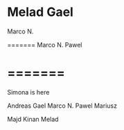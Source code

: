 
Melad
Gael 
=======
Marco N.

=======
Marco N.
Pawel

=======
=======
Simona is here

Andreas
Gael 
Marco N.
Pawel
Mariusz

Majd
Kinan
Melad
